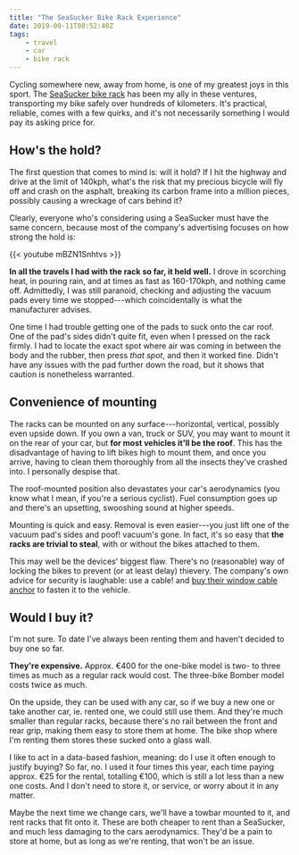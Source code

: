 ```yaml
---
title: "The SeaSucker Bike Rack Experience"
date: 2019-09-11T08:52:48Z
tags:
    - travel
    - car
    - bike rack
---
```


Cycling somewhere new, away from home, is one of my greatest joys in this sport. The [SeaSucker bike rack][seasucker-bike-rack] has been my ally in these ventures, transporting my bike safely over hundreds of kilometers. It's practical, reliable, comes with a few quirks, and it's not necessarily something I would pay its asking price for.

<!--more-->

## How's the hold?

The first question that comes to mind is: will it hold? If I hit the highway and drive at the limit of 140kph, what's the risk that my precious bicycle will fly off and crash on the asphalt, breaking its carbon frame into a million pieces, possibly causing a wreckage of cars behind it?

Clearly, everyone who's considering using a SeaSucker must have the same concern, because most of the company's advertising focuses on how strong the hold is:

{{< youtube mBZN1Snhtvs >}}

**In all the travels I had with the rack so far, it held well.** I drove in scorching heat, in pouring rain, and at times as fast as 160-170kph, and nothing came off. Admittedly, I was still paranoid, checking and adjusting the vacuum pads every time we stopped---which coincidentally is what the manufacturer advises.

One time I had trouble getting one of the pads to suck onto the car roof. One of the pad's sides didn't quite fit, even when I pressed on the rack firmly. I had to locate the exact spot where air was coming in between the body and the rubber, then press *that spot*, and then it worked fine. Didn't have any issues with the pad further down the road, but it shows that caution is nonetheless warranted.

## Convenience of mounting

The racks can be mounted on any surface---horizontal, vertical, possibly even upside down. If you own a van, truck or SUV, you may want to mount it on the rear of your car, but **for most vehicles it'll be the roof**. This has the disadvantage of having to lift bikes high to mount them, and once you arrive, having to clean them thoroughly from all the insects they've crashed into. I personally despise that.

The roof-mounted position also devastates your car's aerodynamics (you know what I mean, if you're a serious cyclist). Fuel consumption goes up and there's an upsetting, swooshing sound at higher speeds.

Mounting is quick and easy. Removal is even easier---you just lift one of the vacuum pad's sides and poof! vacuum's gone. In fact, it's so easy that **the racks are trivial to steal**, with or without the bikes attached to them.

This may well be the devices' biggest flaw. There's no (reasonable) way of locking the bikes to prevent (or at least delay) thievery. The company's own advice for security is laughable: use a cable! and [buy their window cable anchor][cable-anchor] to fasten it to the vehicle.

## Would I buy it?

I'm not sure. To date I've always been renting them and haven't decided to buy one so far.

**They're expensive.** Approx. €400 for the one-bike model is two- to three times as much as a regular rack would cost. The three-bike Bomber model costs twice as much.

On the upside, they can be used with any car, so if we buy a new one or take another car, ie. rented one, we could still use them. And they're much smaller than regular racks, because there's no rail between the front and rear grip, making them easy to store them at home. The bike shop where I'm renting them stores these sucked onto a glass wall.

I like to act in a data-based fashion, meaning: do I use it often enough to justify buying? So far, no. I used it four times this year, each time paying approx. €25 for the rental, totalling €100, which is still a lot less than a new one costs. And I don't need to store it, or service, or worry about it in any matter.

Maybe the next time we change cars, we'll have a towbar mounted to it, and rent racks that fit onto it. These are both cheaper to rent than a SeaSucker, and much less damaging to the cars aerodynamics. They'd be a pain to store at home, but as long as we're renting, that won't be an issue.

[cable-anchor]: https://www.seasucker.com/collections/rack-accessories/products/cable-anchor-window
[seasucker-bike-rack]: https://www.seasucker.com/collections/bike
